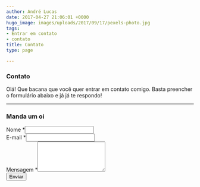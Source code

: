 ```yaml
---
author: André Lucas
date: 2017-04-27 21:06:01 +0000
hugo_image: images/uploads/2017/09/17/pexels-photo.jpg
tags:
- Entrar em contato
- contato
title: Contato
type: page

---
```

<div class="row"><div class=" col-md-4">
<h3>Contato</h3>
</div><div class=" col-md-8">
<p>Olá! Que bacana que você quer entrar em contato comigo. Basta preencher o formulário abaixo e já já te respondo!</p>
</div></div>
<hr>
<div class="row"><div class=" col-md-4">
<h3>Manda um oi</h3>
</div><div class=" col-md-8">
<div role="form" lang="en-US" dir="ltr">
<div class="screen-reader-response"></div>
<form action="obrigado-pelo-contato" netlify name="Contato Iglu" netlify-honeypot="bot-field">
<p style="display:none;">
    <label>Don’t fill this out if you're human: <input name="bot-field"></label>
  </p>
<input type="hidden" name="_next" value="http://www.igluonline.com" />
<input type="hidden" name="_subject" value="E-mail Blog" />
<div style="display: none;">
</div>
<div class="row">
<div class="col-md-6">
<div class="form-group"><label class="">Nome <span class="required">*</span><input class=" form-control" name="nome" type="text" value="" aria-invalid="false" aria-required="true" required=""></label></div>
</div><div class="col-md-6">
<div class="form-group"><label class="">E-mail <span class="required">*</span><input class=" form-control" name="email" type="email" value="" aria-invalid="false" aria-required="true" required=""></label></div>
</div>
</div>
<div class="form-group"><label class="">Mensagem <span class="required">*</span></label><textarea class=" form-control" name="mensagem" rows="5" aria-invalid="false" aria-required="true" required=""></textarea></div>
<div class="form-group"><div><input class=" btn btn-primary" type="submit" value="Enviar"></div></div><div class=" alert"></div></form></div>
</div></div>
